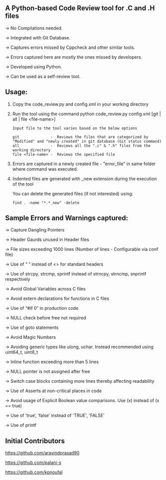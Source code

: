 A Python-based Code Review tool for .C and .H files
--------------------------------------

-> No Compilations needed.

-> Integrated with Git Database.

-> Captures errors missed by Cppcheck and other similar tools.

-> Errors captured here are mostly the ones missed by developers.

-> Developed using Python.

-> Can be used as a self-review tool.




Usage:
------

1) Copy the code_review.py and config.xml in your working directory

2) Run the tool using the command 
       python code_review.py config.xml  [git | all | file \<file-name\>]

       Input file to the tool varies based on the below options 
       
       git              -  Reviews the files that are categorized by "Modified" and "newly created" in git database (Git status command)
       all              -  Reviews all the ".c" & ".h" files from the working directory
       file <file-name> -  Reviews the specified file

3) Errors are captured in a newly created file - "error_file" in same folder where command was executed.

4) Indented files are generated with _new extension during the execution of the tool

   You can delete the generated files (if not interested) using:

       find . -name "*.*_new" -delete



Sample Errors and Warnings captured:
------------------------------------

-> Capture Dangling Pointers

-> Header Gaurds unused in Header files

-> File sizes exceeding 1000 lines (Number of lines - Configurable via conf file)

-> Use of  “ ” instead of <> for standard headers

-> Use of strcpy, strcmp, sprintf instead of strncpy, strncmp, snprintf respectively

-> Avoid Global Variables across C files

-> Avoid extern declarations for functions in C files

-> Use of “#if 0” in production code

-> NULL check before free not required

-> Use of goto statements

-> Avoid Magic Numbers

-> Avoiding generic types like ulong, uchar. Instead recommended using uint64_t, uint8_t

-> Inline function exceeding more than 5 lines

-> NULL pointer is not assigned after free

-> Switch case blocks containing more lines thereby affecting readability

-> Use of Asserts at non-critical places in code

-> Avoid usage of Explicit Boolean value comparisons. Use (x) instead of (x == true)

-> Use of 'true‘, ‘false’ instead of 'TRUE', 'FALSE'

-> Use of printf



Initial Contributors
------------
https://github.com/aravindprasad90 

https://github.com/palani-s

https://github.com/kpnoufal

